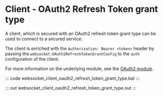 # Client - OAuth2 Refresh Token grant type

A client, which is secured with an OAuth2 refresh token grant type can be
used to connect to a secured service.

The client is enriched with the `Authorization: Bearer <token>` header by
passing the `websocket:OAuth2RefreshTokenGrantConfig` to the `auth`
configuration of the client.

For more information on the underlying module,
see the [OAuth2 module](https://docs.central.ballerina.io/ballerina/oauth2/latest/).

::: code websocket_client_oauth2_refresh_token_grant_type.bal :::

::: out websocket_client_oauth2_refresh_token_grant_type.out :::